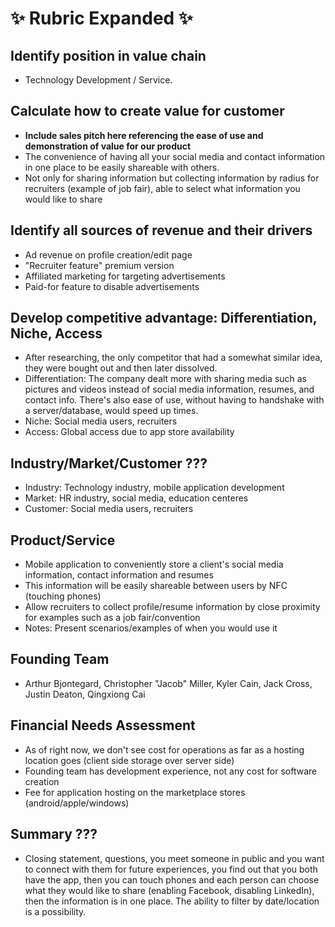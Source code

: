 # :sparkles: Rubric Expanded :sparkles: 
## Identify position in value chain
- Technology Development / Service. 
## Calculate how to create value for customer
- **Include sales pitch here referencing the ease of use and demonstration of value for our product**
- The convenience of having all your social media and contact information in one place to be easily shareable with others. 
- Not only for sharing information but collecting information by radius for recruiters (example of job fair), able to select what information you would like to share
## Identify all sources of revenue and their drivers
- Ad revenue on profile creation/edit page 
- "Recruiter feature" premium version 
- Affiliated marketing for targeting advertisements 
- Paid-for feature to disable advertisements 
## Develop competitive advantage: Differentiation, Niche, Access
- After researching, the only competitor that had a somewhat similar idea, they were bought out and then later dissolved. 
- Differentiation: The company dealt more with sharing media such as pictures and videos instead of social media information, resumes, and contact info. There's also ease of use, without having to handshake with a server/database, would speed up times.
- Niche: Social media users, recruiters
- Access: Global access due to app store availability
## Industry/Market/Customer ???
- Industry: Technology industry, mobile application development 
- Market: HR industry, social media, education centeres
- Customer: Social media users, recruiters
## Product/Service
- Mobile application to conveniently store a client's social media information, contact information and resumes
- This information will be easily shareable between users by NFC (touching phones) 
- Allow recruiters to collect profile/resume information by close proximity for examples such as a job fair/convention 
- Notes: Present scenarios/examples of when you would use it 
## Founding Team
- Arthur Bjontegard, Christopher "Jacob" Miller, Kyler Cain, Jack Cross, Justin Deaton, Qingxiong Cai
## Financial Needs Assessment
- As of right now, we don't see cost for operations as far as a hosting location goes (client side storage over server side)
- Founding team has development experience, not any cost for software creation
- Fee for application hosting on the marketplace stores (android/apple/windows)
## Summary ???
- Closing statement, questions, you meet someone in public and you want to connect with them for future experiences, you find out that you both have the app, then you can touch phones and each person can choose what they would like to share (enabling Facebook, disabling LinkedIn), then the information is in one place. The ability to filter by date/location is a possibility.
